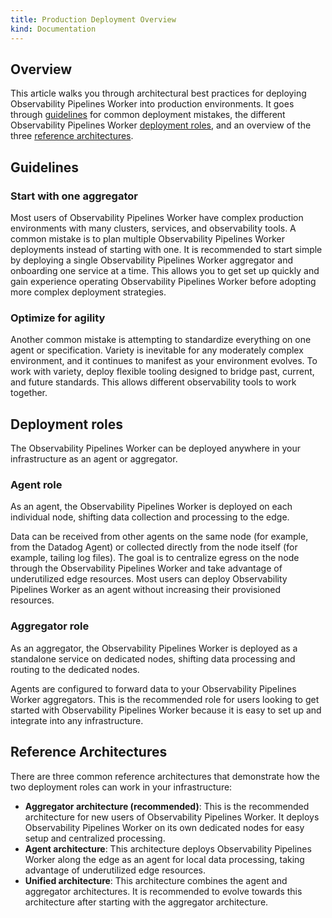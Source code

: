 ```yaml
---
title: Production Deployment Overview
kind: Documentation
---
```


## Overview

This article walks you through architectural best practices for deploying Observability Pipelines Worker into production environments. It goes through [guidelines](#guidelines) for common deployment mistakes, the different Observability Pipelines Worker [deployment roles](#deployment-roles), and an overview of the three [reference architectures](#reference-architectures). 

## Guidelines

### Start with one aggregator

Most users of Observability Pipelines Worker have complex production environments with many clusters, services, and observability tools. A common mistake is to plan multiple Observability Pipelines Worker deployments instead of starting with one. It is recommended to start simple by deploying a single Observability Pipelines Worker aggregator and onboarding one service at a time. This allows you to get set up quickly and gain experience operating Observability Pipelines Worker before adopting more complex deployment strategies. 

### Optimize for agility

Another common mistake is attempting to standardize everything on one agent or specification. Variety is inevitable for any moderately complex environment, and it continues to manifest as your environment evolves. To work with variety, deploy flexible tooling designed to bridge past, current, and future standards. This allows different observability tools to work together. 

 ## Deployment roles

 The Observability Pipelines Worker can be deployed anywhere in your infrastructure as an agent or aggregator.

 ### Agent role

 As an agent, the Observability Pipelines Worker is deployed on each individual node, shifting data collection and processing to the edge.

 Data can be received from other agents on the same node (for example, from the Datadog Agent) or collected directly from the node itself (for example, tailing log files). The goal is to centralize egress on the node through the Observability Pipelines Worker and take advantage of underutilized edge resources. Most users can deploy Observability Pipelines Worker as an agent without increasing their provisioned resources.

### Aggregator role

As an aggregator, the Observability Pipelines Worker is deployed as a standalone service on dedicated nodes, shifting data processing and routing to the dedicated nodes.

Agents are configured to forward data to your Observability Pipelines Worker aggregators. This is the recommended role for users looking to get started with Observability Pipelines Worker because it is easy to set up and integrate into any infrastructure.

 ## Reference Architectures

 There are three common reference architectures that demonstrate how the two deployment roles can work in your infrastructure:

 - **Aggregator architecture (recommended)**: This is the recommended architecture for new users of Observability Pipelines Worker. It deploys Observability Pipelines Worker on its own dedicated nodes for easy setup and centralized processing.
 - **Agent architecture**: This architecture deploys Observability Pipelines Worker along the edge as an agent for local data processing, taking advantage of underutilized edge resources.
 - **Unified architecture**: This architecture combines the agent and aggregator architectures. It is recommended to evolve towards this architecture after starting with the aggregator architecture.
